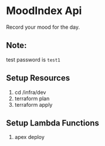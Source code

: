 # MoodIndex Api

Record your mood for the day.

## Note:
test password is `test1`

## Setup Resources
1. cd /infra/dev
2. terraform plan
3. terraform apply

## Setup Lambda Functions
1. apex deploy
